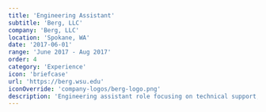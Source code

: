 ```yaml
---
title: 'Engineering Assistant'
subtitle: 'Berg, LLC'
company: 'Berg, LLC'
location: 'Spokane, WA'
date: '2017-06-01'
range: 'June 2017 - Aug 2017'
order: 4
category: 'Experience'
icon: 'briefcase'
url: 'https://berg.wsu.edu'
iconOverride: 'company-logos/berg-logo.png'
description: 'Engineering assistant role focusing on technical support, project coordination, and engineering documentation for infrastructure projects.'
---
```

